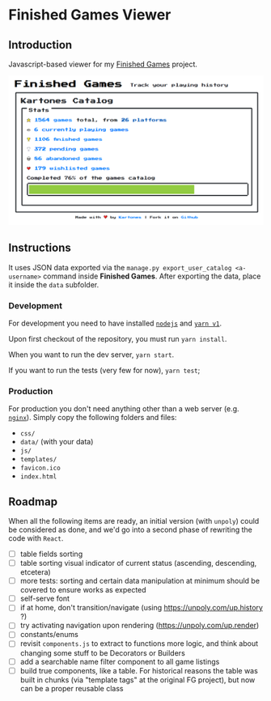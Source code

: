 # Finished Games Viewer

## Introduction

Javascript-based viewer for my [Finished Games](https://github.com/Kartones/finished-games) project.

![screenshot](doc/screenshot.png)

## Instructions

It uses JSON data exported via the `manage.py export_user_catalog <a-username>` command inside **Finished Games**. After exporting the data, place it inside the `data` subfolder.

### Development

For development you need to have installed [`nodejs`](https://nodejs.org/en/download/) and [`yarn v1`](https://classic.yarnpkg.com/en/docs/install).

Upon first checkout of the repository, you must run `yarn install`.

When you want to run the dev server, `yarn start`.

If you want to run the tests (very few for now), `yarn test`;

### Production

For production you don't need anything other than a web server (e.g. [`nginx`](https://nginx.org/)). Simply copy the following folders and files:

- `css/`
- `data/` (with your data)
- `js/`
- `templates/`
- `favicon.ico`
- `index.html`

## Roadmap

When all the following items are ready, an initial version (with `unpoly`) could be considered as done, and we'd go into a second phase of rewriting the code with `React`.

- [ ] table fields sorting
- [ ] table sorting visual indicator of current status (ascending, descending, etcetera)
- [ ] more tests: sorting and certain data manipulation at minimum should be covered to ensure works as expected
- [ ] self-serve font
- [ ] if at home, don't transition/navigate (using https://unpoly.com/up.history ?)
- [ ] try activating navigation upon rendering (https://unpoly.com/up.render)
- [ ] constants/enums
- [ ] revisit `components.js` to extract to functions more logic, and think about changing some stuff to be Decorators or Builders
- [ ] add a searchable name filter component to all game listings
- [ ] build true components, like a table. For historical reasons the table was built in chunks (via "template tags" at the original FG project), but now can be a proper reusable class